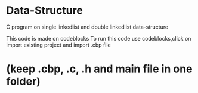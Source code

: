 # Data-Structure
C program on single linkedlist and double linkedlist data-structure 

This code is made on codeblocks 
To run this code use codeblocks,click on import existing project and import .cbp file 
# (keep .cbp, .c, .h and main file in one folder)
